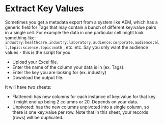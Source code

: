 # Extract Key Values
Sometimes you get a metadata export from a system like AEM, which has a generic field for Tags that may contain a bunch of different key:value pairs in a single cell. For example the data in one particular cell might look something like: `industry:healthcare,industry:laboratory,audience:corporate,audience:all,topic:science,topic:math` , etc. etc. Say you only want the audience values - this is the script for you.

- Upload your Excel file. 
- Enter the name of the column your data is in (ex. Tags). 
- Enter the key you are looking for (ex. industry)
- Download the output file.
  
It will have two sheets: 
- Flattened: has new columns for each instance of key:value for that key. It might end up being 2 columns or 20. Depends on your data. 
- Unpivoted: has the new columns unpivoted into a single column, so there is one key:value per row. Note that in this sheet, your records (rows) will be duplicated.
